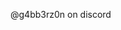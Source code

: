 @g4bb3rz0n on discord
<!---
gabberzon/gabberzon is a ✨ special ✨ repository because its `README.md` (this file) appears on your GitHub profile.
You can click the Preview link to take a look at your changes.
--->

